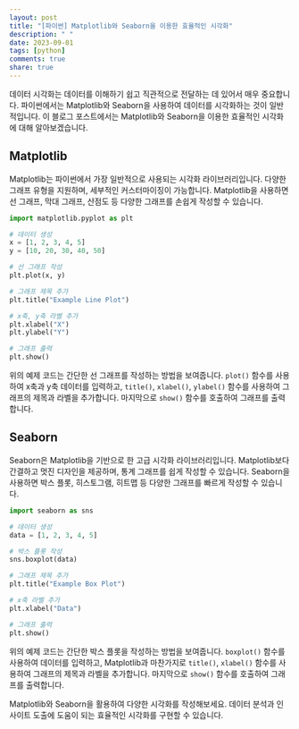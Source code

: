 ```yaml
---
layout: post
title: "[파이썬] Matplotlib와 Seaborn을 이용한 효율적인 시각화"
description: " "
date: 2023-09-01
tags: [python]
comments: true
share: true
---
```


데이터 시각화는 데이터를 이해하기 쉽고 직관적으로 전달하는 데 있어서 매우 중요합니다. 파이썬에서는 Matplotlib와 Seaborn을 사용하여 데이터를 시각화하는 것이 일반적입니다. 이 블로그 포스트에서는 Matplotlib와 Seaborn을 이용한 효율적인 시각화에 대해 알아보겠습니다.

## Matplotlib

Matplotlib는 파이썬에서 가장 일반적으로 사용되는 시각화 라이브러리입니다. 다양한 그래프 유형을 지원하며, 세부적인 커스터마이징이 가능합니다. Matplotlib을 사용하면 선 그래프, 막대 그래프, 산점도 등 다양한 그래프를 손쉽게 작성할 수 있습니다.

```python
import matplotlib.pyplot as plt

# 데이터 생성
x = [1, 2, 3, 4, 5]
y = [10, 20, 30, 40, 50]

# 선 그래프 작성
plt.plot(x, y)

# 그래프 제목 추가
plt.title("Example Line Plot")

# x축, y축 라벨 추가
plt.xlabel("X")
plt.ylabel("Y")

# 그래프 출력
plt.show()
```

위의 예제 코드는 간단한 선 그래프를 작성하는 방법을 보여줍니다. `plot()` 함수를 사용하여 x축과 y축 데이터를 입력하고, `title()`, `xlabel()`, `ylabel()` 함수를 사용하여 그래프의 제목과 라벨을 추가합니다. 마지막으로 `show()` 함수를 호출하여 그래프를 출력합니다.

## Seaborn

Seaborn은 Matplotlib을 기반으로 한 고급 시각화 라이브러리입니다. Matplotlib보다 간결하고 멋진 디자인을 제공하며, 통계 그래프를 쉽게 작성할 수 있습니다. Seaborn을 사용하면 박스 플롯, 히스토그램, 히트맵 등 다양한 그래프를 빠르게 작성할 수 있습니다.

```python
import seaborn as sns

# 데이터 생성
data = [1, 2, 3, 4, 5]

# 박스 플롯 작성
sns.boxplot(data)

# 그래프 제목 추가
plt.title("Example Box Plot")

# x축 라벨 추가
plt.xlabel("Data")

# 그래프 출력
plt.show()
```

위의 예제 코드는 간단한 박스 플롯을 작성하는 방법을 보여줍니다. `boxplot()` 함수를 사용하여 데이터를 입력하고, Matplotlib과 마찬가지로 `title()`, `xlabel()` 함수를 사용하여 그래프의 제목과 라벨을 추가합니다. 마지막으로 `show()` 함수를 호출하여 그래프를 출력합니다.

Matplotlib와 Seaborn을 활용하여 다양한 시각화를 작성해보세요. 데이터 분석과 인사이트 도출에 도움이 되는 효율적인 시각화를 구현할 수 있습니다.